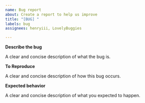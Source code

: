 ```yaml
---
name: Bug report
about: Create a report to help us improve
title: "[BUG] "
labels: bug
assignees: henryiii, LovelyBuggies

---
```


**Describe the bug**

A clear and concise description of what the bug is.

**To Reproduce**

A clear and concise description of how this bug occurs.

**Expected behavior**

A clear and concise description of what you expected to happen.
